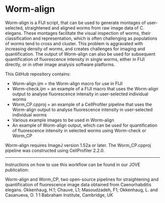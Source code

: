 # Worm-align
Worm-align is a FIJI script, that can be used to generate montages of user-selected, straightened and aligned worms from raw image data of C. elegans. These montages facilitate the visual inspection of worms, their classification and representation, which is often challenging as populations of worms tend to cross and cluster. This problem is aggravated with increasing density of worms, and creates challenges for imaging and quantification. The output of Worm-align can also be used for subsequent quantification of fluorescence intensity in single worms, either in FIJI directly, or in other image analysis software platforms. 

This GitHub repository contains:
* Worm-align.ijm = the Worm-align macro for use in FIJI
* Worm-check.ijm = an example of a FIJI macro that uses the Worm-align output to analyse fluorescence intensity in user-selected individual worms
* Worm_CP.cpproj = an example of a CellProfiler pipeline that uses the Worm-align output to analyse fluorescence intensity in user-selected individual worms
* Various example images to be used in Worm-align
* An example of Worm-align output, which can be used for quantification of fluorescence intensity in selected worms using Worm-check or Worm_CP

Worm-align requires ImageJ version 1.52a or later.
The Worm_CP.cpproj pipeline was constructed using CellProfiler 2.2.0.

------------------------------------------------------------------------------
Instructions on how to use this workflow can be found in our JOVE publication: 

Worm-align and Worm_CP, two open-source pipelines for straightening and quantification of fluorescence image data obtained from Caenorhabditis elegans.
Okkenhaug, H.1; Chauve, L1; Masoudzadeh, F1; Okkenhaug, L. and Casanueva, O. 1
1 Babraham Institute, Cambridge, UK


